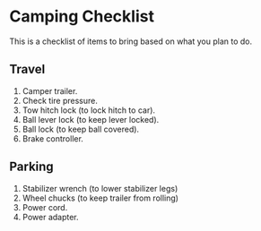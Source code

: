 # Camping Checklist

This is a checklist of items to bring based on what you plan to do.

## Travel

1. Camper trailer.
2. Check tire pressure.
3. Tow hitch lock (to lock hitch to car).
4. Ball lever lock (to keep lever locked).
5. Ball lock (to keep ball covered).
6. Brake controller.

## Parking

1. Stabilizer wrench (to lower stabilizer legs)
2. Wheel chucks (to keep trailer from rolling)
3. Power cord.
4. Power adapter.
